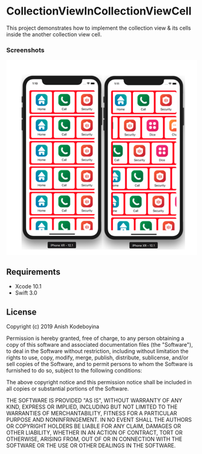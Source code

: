 # CollectionViewInCollectionViewCell
This project demonstrates how to implement the collection view &amp; its cells inside the another collection view cell.

### Screenshots
![alt tag](https://raw.githubusercontent.com/kak2008/CollectionViewInCollectionViewCell/master/CollectionViewInCollectionViewCell/CollectionViewInCollectionViewCell/Result/Screen%20Shot%202019-03-03%20at%201.12.41%20PM.png)

## Requirements
* Xcode 10.1
* Swift 3.0

## License
Copyright (c) 2019 Anish Kodeboyina

Permission is hereby granted, free of charge, to any person obtaining a copy of this software and associated documentation files (the "Software"), to deal in the Software without restriction, including without limitation the rights to use, copy, modify, merge, publish, distribute, sublicense, and/or sell copies of the Software, and to permit persons to whom the Software is furnished to do so, subject to the following conditions:

The above copyright notice and this permission notice shall be included in all copies or substantial portions of the Software.

THE SOFTWARE IS PROVIDED "AS IS", WITHOUT WARRANTY OF ANY KIND, EXPRESS OR IMPLIED, INCLUDING BUT NOT LIMITED TO THE WARRANTIES OF MERCHANTABILITY, FITNESS FOR A PARTICULAR PURPOSE AND NONINFRINGEMENT. IN NO EVENT SHALL THE AUTHORS OR COPYRIGHT HOLDERS BE LIABLE FOR ANY CLAIM, DAMAGES OR OTHER LIABILITY, WHETHER IN AN ACTION OF CONTRACT, TORT OR OTHERWISE, ARISING FROM, OUT OF OR IN CONNECTION WITH THE SOFTWARE OR THE USE OR OTHER DEALINGS IN THE SOFTWARE.
